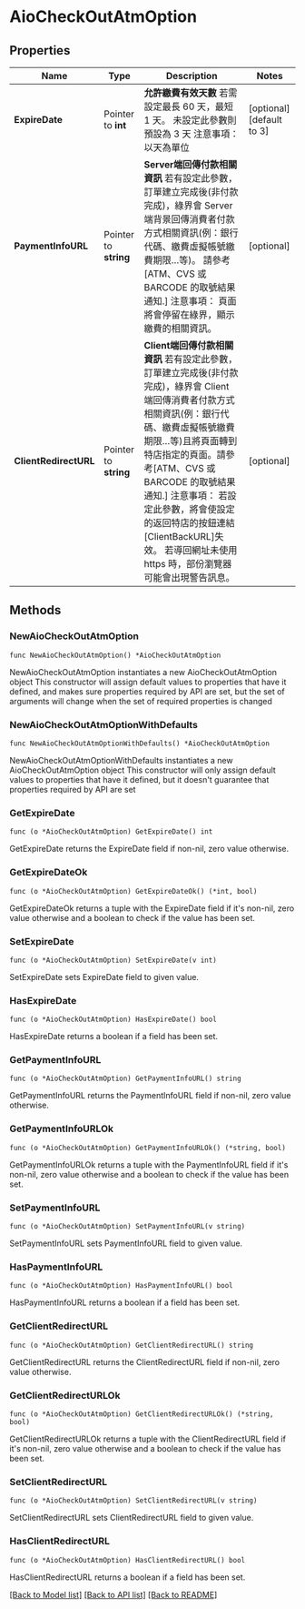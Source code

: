 # AioCheckOutAtmOption

## Properties

Name | Type | Description | Notes
------------ | ------------- | ------------- | -------------
**ExpireDate** | Pointer to **int** | **允許繳費有效天數**   若需設定最長 60 天，最短 1 天。   未設定此參數則預設為 3 天   注意事項：以天為單位  | [optional] [default to 3]
**PaymentInfoURL** | Pointer to **string** | **Server端回傳付款相關資訊**   若有設定此參數，訂單建立完成後(非付款完成)，綠界會 Server 端背景回傳消費者付款方式相關資訊(例：銀行代碼、繳費虛擬帳號繳費期限…等)。   請參考[ATM、CVS 或 BARCODE 的取號結果通知.]   注意事項：   頁面將會停留在綠界，顯示繳費的相關資訊。  | [optional] 
**ClientRedirectURL** | Pointer to **string** | **Client端回傳付款相關資訊**   若有設定此參數，訂單建立完成後(非付款完成)，綠界會 Client 端回傳消費者付款方式相關資訊(例：銀行代碼、繳費虛擬帳號繳費期限…等)且將頁面轉到特店指定的頁面。請參考[ATM、CVS 或 BARCODE 的取號結果通知.]   注意事項：   若設定此參數，將會使設定的返回特店的按鈕連結[ClientBackURL]失效。   若導回網址未使用 https 時，部份瀏覽器可能會出現警告訊息。    | [optional] 

## Methods

### NewAioCheckOutAtmOption

`func NewAioCheckOutAtmOption() *AioCheckOutAtmOption`

NewAioCheckOutAtmOption instantiates a new AioCheckOutAtmOption object
This constructor will assign default values to properties that have it defined,
and makes sure properties required by API are set, but the set of arguments
will change when the set of required properties is changed

### NewAioCheckOutAtmOptionWithDefaults

`func NewAioCheckOutAtmOptionWithDefaults() *AioCheckOutAtmOption`

NewAioCheckOutAtmOptionWithDefaults instantiates a new AioCheckOutAtmOption object
This constructor will only assign default values to properties that have it defined,
but it doesn't guarantee that properties required by API are set

### GetExpireDate

`func (o *AioCheckOutAtmOption) GetExpireDate() int`

GetExpireDate returns the ExpireDate field if non-nil, zero value otherwise.

### GetExpireDateOk

`func (o *AioCheckOutAtmOption) GetExpireDateOk() (*int, bool)`

GetExpireDateOk returns a tuple with the ExpireDate field if it's non-nil, zero value otherwise
and a boolean to check if the value has been set.

### SetExpireDate

`func (o *AioCheckOutAtmOption) SetExpireDate(v int)`

SetExpireDate sets ExpireDate field to given value.

### HasExpireDate

`func (o *AioCheckOutAtmOption) HasExpireDate() bool`

HasExpireDate returns a boolean if a field has been set.

### GetPaymentInfoURL

`func (o *AioCheckOutAtmOption) GetPaymentInfoURL() string`

GetPaymentInfoURL returns the PaymentInfoURL field if non-nil, zero value otherwise.

### GetPaymentInfoURLOk

`func (o *AioCheckOutAtmOption) GetPaymentInfoURLOk() (*string, bool)`

GetPaymentInfoURLOk returns a tuple with the PaymentInfoURL field if it's non-nil, zero value otherwise
and a boolean to check if the value has been set.

### SetPaymentInfoURL

`func (o *AioCheckOutAtmOption) SetPaymentInfoURL(v string)`

SetPaymentInfoURL sets PaymentInfoURL field to given value.

### HasPaymentInfoURL

`func (o *AioCheckOutAtmOption) HasPaymentInfoURL() bool`

HasPaymentInfoURL returns a boolean if a field has been set.

### GetClientRedirectURL

`func (o *AioCheckOutAtmOption) GetClientRedirectURL() string`

GetClientRedirectURL returns the ClientRedirectURL field if non-nil, zero value otherwise.

### GetClientRedirectURLOk

`func (o *AioCheckOutAtmOption) GetClientRedirectURLOk() (*string, bool)`

GetClientRedirectURLOk returns a tuple with the ClientRedirectURL field if it's non-nil, zero value otherwise
and a boolean to check if the value has been set.

### SetClientRedirectURL

`func (o *AioCheckOutAtmOption) SetClientRedirectURL(v string)`

SetClientRedirectURL sets ClientRedirectURL field to given value.

### HasClientRedirectURL

`func (o *AioCheckOutAtmOption) HasClientRedirectURL() bool`

HasClientRedirectURL returns a boolean if a field has been set.


[[Back to Model list]](../README.md#documentation-for-models) [[Back to API list]](../README.md#documentation-for-api-endpoints) [[Back to README]](../README.md)


